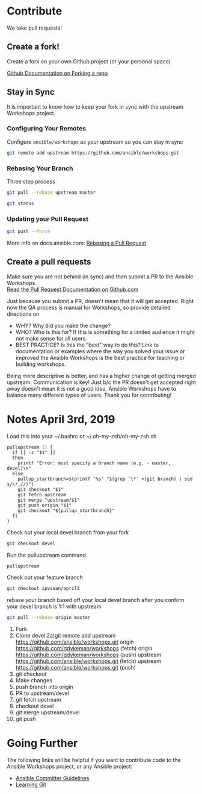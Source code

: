 # Contribute

We take pull requests!  

## Create a fork!
Create a fork on your own Github project (or your personal space)

[Github Documentation on Forking a repo](https://help.github.com/articles/fork-a-repo/)

## Stay in Sync
It is important to know how to keep your fork in sync with the upstream Workshops project.

### Configuring Your Remotes
Configure `ansible/workshops` as your upstream so you can stay in sync

```bash
git remote add upstream https://github.com/ansible/workshops.git
```

### Rebasing Your Branch
Three step process

```bash
git pull --rebase upstream master
```

```bash
git status
```

### Updating your Pull Request
```bash
git push --force
```

More info on docs.ansible.com: [Rebasing a Pull Request](http://docs.ansible.com/ansible/latest/dev_guide/developing_rebasing.html)

## Create a pull requests

Make sure you are not behind (in sync) and then submit a PR to the Ansible Workshops.  
[Read the Pull Request Documentation on Github.com](https://help.github.com/articles/creating-a-pull-request/)

Just because you submit a PR, doesn't mean that it will get accepted.  Right now the QA process is manual for Workshops, so provide detailed directions on

 - WHY? Why did you make the change?
 - WHO? Who is this for?  If this is something for a limited audience it might not make sense for all users.
 - BEST PRACTICE?  Is this the "best" way to do this?  Link to documentation or examples where the way you solved your issue or improved the Ansible Workshops is the best practice for teaching or building workshops.

Being more descriptive is better, and has a higher change of getting merged upstream.  Communication is key!  Just b/c the PR doesn't get accepted right away doesn't mean it is not a good idea. Ansible Workshops have to balance many different types of users.  Thank you for contributing!

# Notes April 3rd, 2019

Load this into your ~/.bashrc or ~/.oh-my-zsh/oh-my-zsh.sh

```
pullupstream () {
  if [[ -z "$1" ]]
  then
    printf "Error: must specify a branch name (e.g. - master, devel)\n"
  else
    pullup_startbranch=$(printf "%s" "$(grep '\*' <(git branch) | sed s/\*.//)")
    git checkout "$1"
    git fetch upstream
    git merge "upstream/$1"
    git push origin "$1"
    git checkout "${pullup_startbranch}"
  fi
}
```

Check out your local devel branch from your fork
```bash
git checkout devel
```

Run the pullupstream command

```bash
pullupstream
```

Check out your feature branch
```bash
git checkout ipvsean/april3
```

rebase your branch based off your local devel branch after you confirm your devel branch is 1:1 with upstream

```bash
git pull --rebase origin master
```

1) Fork
2) Clone devel
2a)git remote add upstream https://github.com/ansible/workshops.git
origin    https://github.com/gdykeman/workshops (fetch)
origin    https://github.com/gdykeman/workshops (push)
upstream    https://github.com/ansible/workshops.git (fetch)
upstream    https://github.com/ansible/workshops.git (push)
3) git checkout <branch name>
4) Make changes
5) push branch into origin
6) PR to upstream/devel
7) git fetch upstream
8) checkout devel
9) git merge upstream/devel
10) git push


# Going Further
The following links will be helpful if you want to contribute code to the Ansible Workshops project, or any Ansible project:
- [Ansible Committer Guidelines](http://docs.ansible.com/ansible/latest/committer_guidelines.html)
- [Learning Git](https://git-scm.com/book/en/v2)
